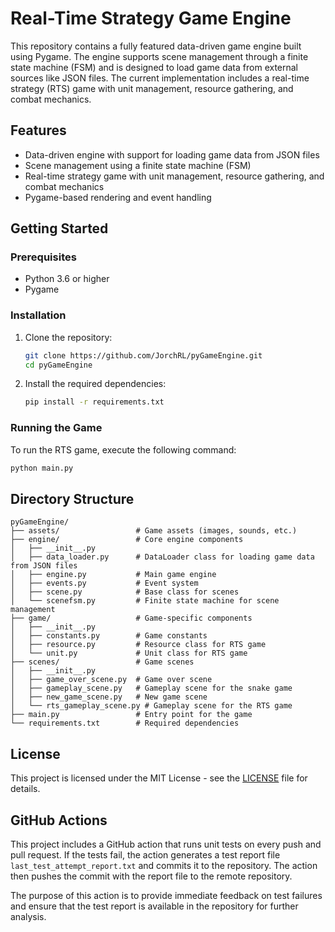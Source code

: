 # Real-Time Strategy Game Engine

This repository contains a fully featured data-driven game engine built using Pygame. The engine supports scene management through a finite state machine (FSM) and is designed to load game data from external sources like JSON files. The current implementation includes a real-time strategy (RTS) game with unit management, resource gathering, and combat mechanics.

## Features

- Data-driven engine with support for loading game data from JSON files
- Scene management using a finite state machine (FSM)
- Real-time strategy game with unit management, resource gathering, and combat mechanics
- Pygame-based rendering and event handling

## Getting Started

### Prerequisites

- Python 3.6 or higher
- Pygame

### Installation

1. Clone the repository:
   ```bash
   git clone https://github.com/JorchRL/pyGameEngine.git
   cd pyGameEngine
   ```

2. Install the required dependencies:
   ```bash
   pip install -r requirements.txt
   ```

### Running the Game

To run the RTS game, execute the following command:
```bash
python main.py
```

## Directory Structure

```
pyGameEngine/
├── assets/                 # Game assets (images, sounds, etc.)
├── engine/                 # Core engine components
│   ├── __init__.py
│   ├── data_loader.py      # DataLoader class for loading game data from JSON files
│   ├── engine.py           # Main game engine
│   ├── events.py           # Event system
│   ├── scene.py            # Base class for scenes
│   └── scenefsm.py         # Finite state machine for scene management
├── game/                   # Game-specific components
│   ├── __init__.py
│   ├── constants.py        # Game constants
│   ├── resource.py         # Resource class for RTS game
│   └── unit.py             # Unit class for RTS game
├── scenes/                 # Game scenes
│   ├── __init__.py
│   ├── game_over_scene.py  # Game over scene
│   ├── gameplay_scene.py   # Gameplay scene for the snake game
│   ├── new_game_scene.py   # New game scene
│   └── rts_gameplay_scene.py # Gameplay scene for the RTS game
├── main.py                 # Entry point for the game
└── requirements.txt        # Required dependencies
```

## License

This project is licensed under the MIT License - see the [LICENSE](LICENSE) file for details.

## GitHub Actions

This project includes a GitHub action that runs unit tests on every push and pull request. If the tests fail, the action generates a test report file `last_test_attempt_report.txt` and commits it to the repository. The action then pushes the commit with the report file to the remote repository.

The purpose of this action is to provide immediate feedback on test failures and ensure that the test report is available in the repository for further analysis.
